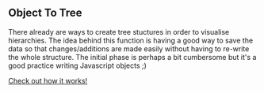## Object To Tree

There already are ways to create tree stuctures in order to visualise hierarchies. The idea behind this function is having a good way to save the data so that changes/additions are made easily without having to re-write the whole structure. The initial phase is perhaps a bit cumbersome but it's a good practice writing Javascript objects ;)

[Check out how it works!](./objectToTree.mjs)
